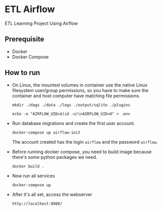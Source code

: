 # ETL Airflow

ETL Learning Project Using Airflow

## Prerequisite

- Docker
- Docker Compose

## How to run

- On Linux, the mounted volumes in container use the native Linux filesystem user/group permissions, so you have to make sure the container and host computer have matching file permissions.

    ```
    mkdir ./dags ./data ./logs ./output/sqlite ./plugins
    ```

    ```
    echo -e "AIRFLOW_UID=$(id -u)\nAIRFLOW_GID=0" > .env
    ```

- Run database migrations and create the first user account.

    ```
    docker-compose up airflow-init
    ```

    The account created has the login `airflow` and the password `airflow`.

- Before running docker compose, you need to build image because there's some python packages we need.

    ```
    docker build .
    ```

- Now run all services

    ```
    docker-compose up
    ```

- After it's all set, access the webserver

    ```
    http://localhost:8080/
    ```
